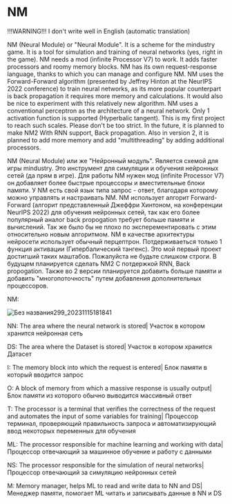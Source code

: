 # NM

!!!WARNING!!! 
I don't write well in English (automatic translation)

NM (Neural Module) or "Neural Module".
It is a scheme for the mindustry game.
It is a tool for simulation and training of neural networks (yes, right in the game).
NM needs a mod (infinite Processor V7) to work. It adds faster processors and roomy memory blocks.
NM has its own request-response language, thanks to which you can manage and configure NM.
NM uses the Forward-Forward algorithm (presented by Jeffrey Hinton at the NeurIPS 2022 conference)
to train neural networks, as its more popular counterpart is back propagation
it requires more memory and calculations. It would also be nice to experiment with this relatively new algorithm.
NM uses a conventional perceptron as the architecture of a neural network. Only 1 activation function is supported (Hyperbalic tangent).
This is my first project to reach such scales. Please don't be too strict.
In the future, it is planned to make NM2 With RNN support, Back propagation. Also in version 2, it is planned to add more memory and add "multithreading" by adding additional processors.

NM (Neural Module) или же "Нейронный модуль".
Является схемой для игры mindustry.
Это инструмент для симуляции и обучения нейронных сетей (да прям в игре).
Для работы NM нужен мод (infinite Processor V7) он добавляет более быстрые процессоры и вместительные блоки памяти.
У NM есть свой язык типа запрос - ответ, благодаря которому можно управлять и настраивать NM.
NM использует алгорит Forward-Forward (алгорит представленный Джеффри Хинтоном, на конференции NeurIPS 2022)
для обучения нейронных сетей, так как его более популярный аналог back propogation
требует больше памяти и вычислений. Так же было бы не плохо по эксперементировать с этим относительно новым алгоритмом.
NM в качестве архитектуры нейросети использует обычный перцептрон. Потдерживаеться только 1 функция активации (Гипербалический тангенс).
Это мой первый проект достигший таких маштабов. Пожалуйста не будьте слишком строги.
В будущем планируется сделать NM2 С потдержкой RNN, Back propogation. Также во 2 версии планируется добавить больше памяти и добавить "многопоточность" путем добавления дополнительных процессоров.

NM:


![Без названия299_20231115181841](https://github.com/Zeleniykustik/NM/assets/126210243/cc54fe99-bfb1-4fdf-a64e-ecb5b8e76616)



NN: The area where the neural network is stored|
    Участок в котором хранится нейронная сеть
    
DS: The area where the Dataset is stored|
    Участок в котором хранится Датасет
    
I:  The memory block into which the request is entered|
    Блок памяти в который вводится запрос
    
O:  A block of memory from which a massive response is usually output|
    Блок памяти из которого обычно выводится массивный ответ

T:  The processor is a terminal that verifies the correctness of the request and automates the input of some variables for training|
    Процессор терминал, проверяющий правильность запроса и автоматизирующий ввод некоторых переменных для обучения

ML: The processor responsible for machine learning and working with data|
    Процессор отвечающий за машинное обучение и работу с данными
    
NS: The processor responsible for the simulation of neural networks|
    Процессор отвечающий за симуляцию нейронных сетей

M:  Memory manager, helps ML to read and write data to NN and DS|
    Менеджер памяти, помогает ML читать и записывать данные в NN и DS

